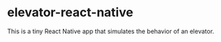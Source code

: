 # elevator-react-native
This is a tiny React Native app that simulates the behavior of an elevator.
